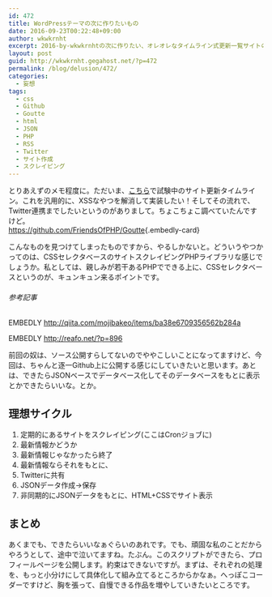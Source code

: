 ```yaml
---
id: 472
title: WordPressテーマの次に作りたいもの
date: 2016-09-23T00:22:48+09:00
author: wkwkrnht
excerpt: 2016-by-wkwkrnhtの次に作りたい、オレオレなタイムライン式更新一覧サイトの話。
layout: post
guid: http://wkwkrnht.gegahost.net/?p=472
permalink: /blog/delusion/472/
categories:
  - 妄想
tags:
  - css
  - Github
  - Goutte
  - html
  - JSON
  - PHP
  - RSS
  - Twitter
  - サイト作成
  - スクレイピング
---
```

とりあえずのメモ程度に。ただいま、<a href="http://wkwkrnht.gegahost.net/rss" target="_blank" rel="noopener">こちら</a>で試験中のサイト更新タイムライン。これを汎用的に、XSSなやつを解消して実装したい！そしてその流れで、Twitter連携までしたいというのがありまして。ちょこちょこ調べていたんですけど。  
<https://github.com/FriendsOfPHP/Goutte>{.embedly-card}

こんなものを見つけてしまったものですから、やるしかないと。どういうやつかってのは、CSSセレクタベースのサイトスクレイピングPHPライブラリな感じでしょうか。私としては、親しみが若干あるPHPでできる上に、CSSセレクタベースというのが、キュンキュン来るポイントです。

###### 参考記事

EMBEDLY http://qiita.com/mojibakeo/items/ba38e6709356562b284a

EMBEDLY http://reafo.net/?p=896

前回の奴は、ソース公開すらしてないのでややこしいことになってますけど、今回は、ちゃんと逐一Github上に公開する感じにしていきたいと思います。あとは、できたらJSONベースでデータベース化してそのデータベースをもとに表示とかできたらいいな。とか。

## 理想サイクル

1. 定期的にあるサイトをスクレイピング(ここはCronジョブに)
2. 最新情報かどうか
3. 最新情報じゃなかったら終了
4. 最新情報ならそれをもとに、
  1. Twitterに共有
  2. JSONデータ作成→保存
5. 非同期的にJSONデータをもとに、HTML+CSSでサイト表示

## まとめ

あくまでも、できたらいいなぁぐらいのあれです。でも、頑固な私のことだからやろうとして、途中で泣いてますね。たぶん。このスクリプトができたら、プロフィールページを公開します。約束はできないですが。まずは、それぞれの処理を、もっと小分けにして具体化して組み立てるところからかなぁ。へっぽこコーダーですけど、胸を張って、自慢できる作品を増やしていきたいところです。